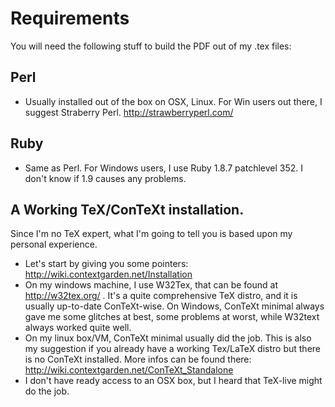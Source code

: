 # Requirements

You will need the following stuff to build the PDF out of my .tex files:

## Perl
  
  * Usually installed out of the box on OSX, Linux. For Win users out there, I suggest Straberry Perl. http://strawberryperl.com/
  
## Ruby  

  * Same as Perl. For Windows users, I use Ruby 1.8.7 patchlevel 352. I don't know if 1.9 causes any problems. 

## A Working TeX/ConTeXt installation. 

Since I'm no TeX expert, what I'm going to tell you is based upon my personal experience. 

* Let's start by giving you some pointers: http://wiki.contextgarden.net/Installation
* On my windows machine, I use W32Tex, that can be found at http://w32tex.org/ . It's a quite comprehensive TeX distro, and it is usually up-to-date ConTeXt-wise. On Windows, ConTeXt minimal always gave me some glitches at best, some problems at worst, while W32text always worked quite well. 
* On my linux box/VM, ConTeXt minimal usually did the job. This is also my suggestion if you already have a working Tex/LaTeX distro but there is no ConTeXt installed. More infos can be found there: http://wiki.contextgarden.net/ConTeXt_Standalone
* I don't have ready access to an OSX box, but I heard that TeX-live might do the job. 


